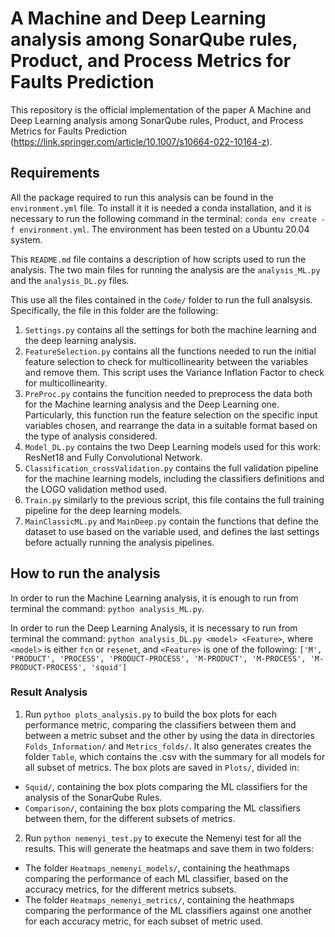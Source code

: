 # A Machine and Deep Learning analysis among SonarQube rules, Product, and Process Metrics for Faults Prediction

This repository is the official implementation of the paper A Machine and Deep Learning analysis among SonarQube rules, Product, and Process Metrics for Faults Prediction (https://link.springer.com/article/10.1007/s10664-022-10164-z). 

## Requirements ##

All the package required to run this analysis can be found in the `environment.yml` file. To install it it is needed a conda installation, and it is necessary to run the following command in the terminal: `conda env create -f environment.yml`. The environment has been tested on a Ubuntu 20.04 system.

This `README.md` file contains a description of how scripts used to run the analysis.
The two main files for running the analysis are the `analysis_ML.py` and the `analysis_DL.py` files.  

This use all the files contained in the `Code/` folder to run the full analsysis.
Specifically, the file in this folder are the following:
1. `Settings.py` contains all the settings for both the machine learning and the deep learning analysis.
2. `FeatureSelection.py` contains all the functions needed to run the initial feature selection to check for multicollinearity between the variables and remove them. This script uses the Variance Inflation Factor to check for multicollinearity.
3. `PreProc.py` contains the funcition needed to preprocess the data both for the Machine learning analysis and the Deep Learning one. Particularly, this function run the feature selection on the specific input variables chosen, and rearrange the data in a suitable format based on the type of analysis considered.
4. `Model_DL.py` contains the two Deep Learning models used for this work: ResNet18 and Fully Convolutional Network.
5. `Classification_crossValidation.py` contains the full validation pipeline for the machine learning models, including the classifiers definitions and the LOGO validation method used. 
6. `Train.py` similarly to the previous script, this file contains the full training pipeline for the deep learning models.
7. `MainClassicML.py` and `MainDeep.py` contain the functions that define the dataset to use based on the variable used, and defines the last settings before actually running the analysis pipelines.

## How to run the analysis ##

In order to run the Machine Learning analysis, it is enough to run from terminal the command: `python analysis_ML.py`.

In order to run the Deep Learning Analysis, it is necessary to run from terminal the command: `python analysis_DL.py <model> <Feature>`, where `<model>` is either `fcn` or `resenet`, and `<Feature>` is one of the following:
`['M', 'PRODUCT', 'PROCESS', 'PRODUCT-PROCESS', 'M-PRODUCT', 'M-PROCESS', 'M-PRODUCT-PROCESS', 'squid']`

### Result Analysis

1. Run `python plots_analysis.py` to build the box plots for each performance metric, comparing the classifiers between them and between a metric subset and the other by using the data in directories `Folds_Information/` and `Metrics_folds/`. It also generates creates the folder `Table`, which contains the .csv with the summary for all models for all subset of metrics. The box plots are saved in `Plots/`, divided in:
  - `Squid/`, containing the box plots comparing the ML classifiers for the analysis of the SonarQube Rules.
  - `Comparison/`, containing the box plots comparing the ML classifiers between them, for the different subsets of metrics.
2. Run `python nemenyi_test.py` to execute the Nemenyi test for all the results. This will generate the heatmaps and save them in two folders:
  - The folder `Heatmaps_nemenyi_models/`, containing the heathmaps comparing the performance of each ML classifier, based on the accuracy metrics, for the different metrics subsets.
  - The folder `Heatmaps_nemenyi_metrics/`, containing the heathmaps comparing the performance of the ML classifiers against one another for each accuracy metric, for each subset of metric used.
